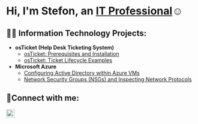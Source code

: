 <h1>Hi, I'm Stefon, an <a href="https://linkedin.com/in/strick87">IT Professional</a>☺</h1>

<h2>👨‍💻 Information Technology Projects:</h2>

- <b>osTicket (Help Desk Ticketing System)</b>
  - [osTicket: Prerequisites and Installation](https://github.com/strick87/osticket-prereqs)
  - [osTicket: Ticket Lifecycle Examples](https://github.com/stefonstrickland/ticket-lifecycle)
- <b>Microsoft Azure</b>
  - [Configuring  Active Directory within Azure VMs](https://github.com/stefonstrickland/configure-ad)
  - [Network Security Groups (NSGs) and Inspecting Network Protocols](https://github.com/stefonstrickland/azure-network-protocols)

<h2>🤳Connect with me:</h2>

[<img align="left" alt="Josh | LinkedIn" width="22px" src="https://cdn.jsdelivr.net/npm/simple-icons@v3/icons/linkedin.svg" />][linkedin]




[linkedin]: https://linkedin.com/i
